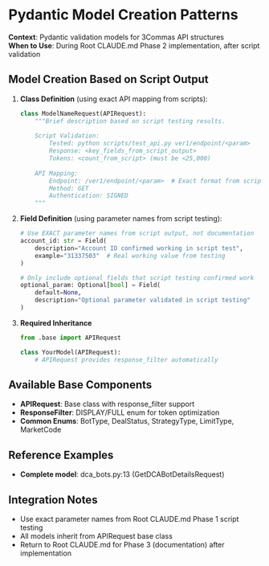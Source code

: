 # Pydantic Model Creation Patterns

**Context**: Pydantic validation models for 3Commas API structures  
**When to Use**: During Root CLAUDE.md Phase 2 implementation, after script validation

## Model Creation Based on Script Output
1. **Class Definition** (using exact API mapping from scripts):
   ```python
   class ModelNameRequest(APIRequest):
       """Brief description based on script testing results.
       
       Script Validation:
           Tested: python scripts/test_api.py ver1/endpoint/<param>
           Response: <key_fields_from_script_output>
           Tokens: <count_from_script> (must be <25,000)
       
       API Mapping:
           Endpoint: /ver1/endpoint/<param>  # Exact format from scripts
           Method: GET
           Authentication: SIGNED
       """
   ```

2. **Field Definition** (using parameter names from script testing):
   ```python
   # Use EXACT parameter names from script output, not documentation
   account_id: str = Field(
       description="Account ID confirmed working in script test",
       example="31337503"  # Real working value from testing
   )
   
   # Only include optional fields that script testing confirmed work
   optional_param: Optional[bool] = Field(
       default=None,
       description="Optional parameter validated in script testing"
   )
   ```

3. **Required Inheritance**
   ```python
   from .base import APIRequest
   
   class YourModel(APIRequest):
       # APIRequest provides response_filter automatically
   ```

## Available Base Components
- **APIRequest**: Base class with response_filter support
- **ResponseFilter**: DISPLAY/FULL enum for token optimization  
- **Common Enums**: BotType, DealStatus, StrategyType, LimitType, MarketCode

## Reference Examples
- **Complete model**: dca_bots.py:13 (GetDCABotDetailsRequest)

## Integration Notes
- Use exact parameter names from Root CLAUDE.md Phase 1 script testing
- All models inherit from APIRequest base class
- Return to Root CLAUDE.md for Phase 3 (documentation) after implementation